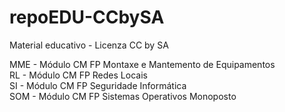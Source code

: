 # repoEDU-CCbySA
Material educativo - Licenza CC by SA

MME - Módulo CM FP Montaxe e Mantemento de Equipamentos<br />
RL  - Módulo CM FP Redes Locais<br />
SI  - Módulo CM FP Seguridade Informática<br />
SOM - Módulo CM FP Sistemas Operativos Monoposto
